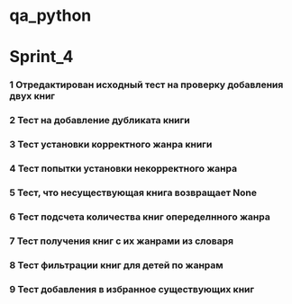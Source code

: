 # qa_python
# Sprint_4

### 1 Отредактирован исходный тест на проверку добавления двух книг

### 2 Тест на добавление дубликата книги

### 3 Тест установки корректного жанра книги

### 4 Тест попытки установки некорректного жанра

### 5 Тест, что несуществующая книга возвращает None

### 6 Тест подсчета количества книг опеределнного жанра

### 7 Тест получения книг с их жанрами из словаря

### 8 Тест фильтрации книг для детей по жанрам

### 9 Тест добавления в избранное существующих книг